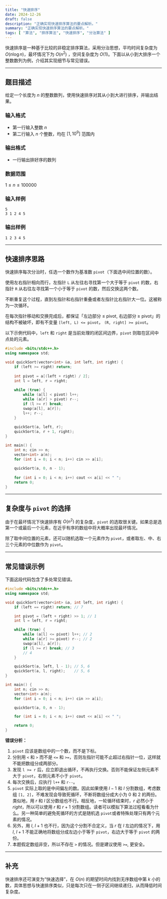 ```yaml
---
title: "快速排序"
date: 2024-12-26
draft: false
description: "正确实现快速排序算法的要点解析。"
summary: "正确实现快速排序算法的要点解析。"
tags: [ "算法", "排序算法", "快速排序", "分治算法" ]
---
```


快速排序是一种基于比较的非稳定排序算法，采用分治思想，平均时间复杂度为 $O(n\log n)$，最坏情况下为 $O(n^2)$
，空间复杂度为 $O(1)$。下面以从小到大排序一个整数数列为例，介绍其实现细节与常见错误。

---

## 题目描述

给定一个长度为 $n$ 的整数数列，使用快速排序对其从小到大进行排序，并输出结果。

### 输入格式

- 第一行输入整数 $n$
- 第二行输入 $n$ 个整数，均在 $[1,10^9]$ 范围内

### 输出格式

- 一行输出排好序的数列

### 数据范围

$1 \leq n \leq 100000$

### 输入样例

```
5
3 1 2 4 5
```

### 输出样例

```
1 2 3 4 5
```

---

## 快速排序思路

快速排序每次分治时，任选一个数作为基准数 `pivot`（下面选中间位置的数）。

使用左右指针相向而行，左指针 `L` 从左往右寻找第一个大于等于 `pivot` 的数，右指针 `R` 从右往左寻找第一个小于等于 `pivot`
的数，然后交换这两个数。

不断重复这个过程，直到左指针和右指针重叠或者左指针比右指针大一位。这被称为一次循环。

在每次指针移动和交换完成后，都保证「左边部分 ≤ pivot, 右边部分 ≥ pivot」的结构不被破坏，即有不变量 `[left, L) <= pivot`，
`(R, right] >= pivot`。

以下示例代码中，`left` 和 `right` 是当前处理的闭区间边界，`pivot` 则取在区间中点处的元素。

```cpp
#include <bits/stdc++.h>
using namespace std;

void quickSort(vector<int> &a, int left, int right) {
    if (left >= right) return;
    
    int pivot = a[(left + right) / 2];
    int l = left, r = right;
    
    while (true) {
        while (a[l] < pivot) l++;
        while (a[r] > pivot) r--;
        if (l >= r) break;
        swap(a[l], a[r]);
        l++; r--;
    }
    
    quickSort(a, left, r);
    quickSort(a, r + 1, right);
}

int main() {
    int n; cin >> n;
    vector<int> a(n);
    for (int i = 0; i < n; i++) cin >> a[i];
    
    quickSort(a, 0, n - 1);
    
    for (int i = 0; i < n; i++) cout << a[i] << " ";
    return 0;
}
```

---

## 复杂度与 `pivot` 的选择

由于在最坏情况下快速排序有 $O(n^2)$ 的复杂度，`pivot` 的选取很关键。如果总是选第一个或最后一个元素，在近乎有序的数组中将大概率出现最坏情况。

除了取中间位置的元素，还可以随机选取一个元素作为 `pivot`，或者取左、中、右三个元素的中位数作为 `pivot`。

---

## 常见错误示例

下面这段代码包含了多处常见错误。

```cpp
#include <bits/stdc++.h>
using namespace std;

void quickSort(vector<int> &a, int left, int right) {
    if (left == right) return; // 7

    int pivot = (left + right) >> 1; // 1
    int l = left, r = right;

    while (true) {
        while (a[l] <= pivot) l++; // 2
        while (a[r] >= pivot) r--; // 2
        swap(a[l], a[r]);
        if (l >= r) break; // 3
        // 4
    }

    quickSort(a, left, l - 1); // 5, 6
    quickSort(a, l, right);    // 5, 6
}

int main() {
    int n; cin >> n;
    vector<int> a(n);
    for (int i = 0; i < n; i++) cin >> a[i];

    quickSort(a, 0, n - 1);

    for (int i = 0; i < n; i++) cout << a[i] << " ";

    return 0;
}
```

**错误分析：**

1. `pivot` 应该是数组中的一个数，而不是下标。
2. 分别用 `<` 和 `>` 而不是 `<=` 和 `>=`，否则左指针可能不止超过右指针一位，这样就不能把数组分成两部分。
3. 发现 `l >= r` 后，应立即退出循环，不再执行交换。否则不能保证左侧元素不大于 `pivot`，右侧元素不小于 `pivot`。
4. 每次交换后，应执行 `l++` 和 `r--`。
5. `pivot` 实际上取的是中间偏左的数。因此如果使用 $l - 1$ 和 $l$ 分割数组，考虑数组 `[1, 2]`，不难发现会导致死循环，不断将数组分成大小为
   0 和 2 的两份。类似地，用 $r$ 和 $l$ 区分数组也不行。相反地，一轮循环结束时，$r$ 必然小于 $right$，所以可以使用 $r$
   和 $r+1$
   分割数组。读者可以模拟下算法过程看看为什么。另一种简单的避免死循环的方式是随机选 `pivot`或者特殊处理只有两个元素的情况。
6. 另外，用 $l$, $l+1$ 也不行，因为这个分割不合定义，当 $r$ 在 $l$ 左边的情况下，用 $l$, $l+1$ 不能正确地将数组分成左边小于等于
   `pivot`，右边大于等于 `pivot` 的两份。
7. 本题假定数组非空，所以不存在 `>` 的情况。但是建议使用 `>=`, 更安全。

---

## 补充

快速排序还可演变为“快速选择”，在 $O(n)$ 的期望时间内找到无序数组中第 $k$ 小的数，具体思想与快速排序类似，只是每次只在一侧子区间继续递归，从而降低时间复杂度。